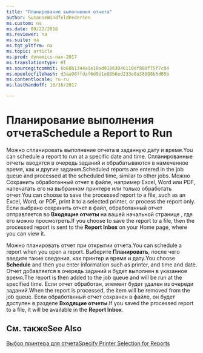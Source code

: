 ```yaml
---
title: "Планирование выполнения отчета"
author: SusanneWindfeldPedersen
ms.custom: na
ms.date: 09/22/2016
ms.reviewer: na
ms.suite: na
ms.tgt_pltfrm: na
ms.topic: article
ms.prod: dynamics-nav-2017
ms.translationtype: HT
ms.sourcegitcommit: 6b60b1344a1e18ad91863046110df880f75f7c04
ms.openlocfilehash: d3aa98ffdaf6d9d1e88b6ed233e8a38808b5d05b
ms.contentlocale: ru-ru
ms.lasthandoff: 10/16/2017

---
```

    
# <a name="schedule-a-report-to-run"></a><span data-ttu-id="489e2-102">Планирование выполнения отчета</span><span class="sxs-lookup"><span data-stu-id="489e2-102">Schedule a Report to Run</span></span>
<span data-ttu-id="489e2-103">Можно спланировать выполнение отчета в заданную дату и время.</span><span class="sxs-lookup"><span data-stu-id="489e2-103">You can schedule a report to run at a specific date and time.</span></span> <span data-ttu-id="489e2-104">Спланированные отчеты вводятся в очередь заданий и обрабатываются в намеченное время, как и другие задания.</span><span class="sxs-lookup"><span data-stu-id="489e2-104">Scheduled reports are entered in the job queue and processed at the scheduled time, similar to other jobs.</span></span> <span data-ttu-id="489e2-105">Можно Сохранить обработанный отчет в файле, например Excel, Word или PDF, напечатать его на выбранном принтере или только обработать отчет.</span><span class="sxs-lookup"><span data-stu-id="489e2-105">You can choose to save the processed report to a file, such as an Excel, Word, or PDF, print it to a selected printer, or process the report only.</span></span> <span data-ttu-id="489e2-106">Если выбрано сохранить отчет в файл, обработанный отчет отправляется во **Входящие отчеты** на вашей начальной странице , где его можно просмотреть.</span><span class="sxs-lookup"><span data-stu-id="489e2-106">If you choose to save the report to a file, then the processed report is sent to the **Report Inbox** on your Home page, where you can view it.</span></span> 

<span data-ttu-id="489e2-107">Можно планировать отчет при открытии отчета.</span><span class="sxs-lookup"><span data-stu-id="489e2-107">You can schedule a report when you open a report.</span></span> <span data-ttu-id="489e2-108">Выберите **Планировать**, после чего введите такие сведения, как принтер и время и дату.</span><span class="sxs-lookup"><span data-stu-id="489e2-108">You choose **Schedule** and then you enter information such as printer, and time and date.</span></span> <span data-ttu-id="489e2-109">Отчет добавляется в очередь заданий и будет выполнен в указанное время.</span><span class="sxs-lookup"><span data-stu-id="489e2-109">The report is then added to the job queue and will be run at the specified time.</span></span> <span data-ttu-id="489e2-110">Если отчет обработан, элемент будет удален из очереди заданий.</span><span class="sxs-lookup"><span data-stu-id="489e2-110">When the report is processed, the item will be removed from the job queue.</span></span> <span data-ttu-id="489e2-111">Если обработанный отчет сохранен в файле, он будет доступен в разделе **Входящие отчеты**.</span><span class="sxs-lookup"><span data-stu-id="489e2-111">If you saved the processed report to a file, it will be available in the **Report Inbox**.</span></span>

## <a name="see-also"></a><span data-ttu-id="489e2-112">См. также</span><span class="sxs-lookup"><span data-stu-id="489e2-112">See Also</span></span>
[<span data-ttu-id="489e2-113">Выбор принтера для отчета</span><span class="sxs-lookup"><span data-stu-id="489e2-113">Specify Printer Selection for Reports</span></span>](ui-specify-printer-selection-reports.md) 

 


